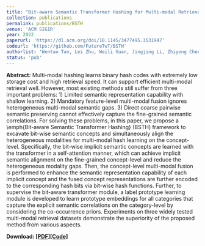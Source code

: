 ```yaml
---
title: "Bit-aware Semantic Transformer Hashing for Multi-modal Retrieval"
collection: publications
permalink: publications/BSTH
venue: 'ACM SIGIR'
year: 2022
paperurl: 'https://dl.acm.org/doi/10.1145/3477495.3531947'
codeurl: 'https://github.com/FutureTwT/BSTH'
authorlist: 'Wentao Tan, Lei Zhu, Weili Guan, Jingjing Li, Zhiyong Cheng'
status: 'pub'
---
```

**Abstract:**
Multi-modal hashing learns binary hash codes with extremely low storage cost and high retrieval speed. It can support efficient multi-modal retrieval well. However, most existing methods still suffer from three important problems: 1) Limited semantic representation capability with shallow learning. 2) Mandatory feature-level multi-modal fusion ignores heterogeneous multi-modal semantic gaps. 3) Direct coarse pairwise semantic preserving cannot effectively capture the fine-grained semantic correlations. For solving these problems, in this paper, we propose a \emph{Bit-aware Semantic Transformer Hashing} (BSTH) framework to excavate bit-wise semantic concepts and simultaneously align the heterogeneous modalities for multi-modal hash learning on the concept-level. Specifically, the bit-wise implicit semantic concepts are learned with the transformer in a self-attention manner, which can achieve implicit semantic alignment on the fine-grained concept-level and reduce the heterogeneous modality gaps. Then, the concept-level multi-modal fusion is performed to enhance the semantic representation capability of each implicit concept and the fused concept representations are further encoded to the corresponding hash bits via bit-wise hash functions. Further, to supervise the bit-aware transformer module, a label prototype learning module is developed to learn prototype embeddings for all categories that capture the explicit semantic correlations on the category-level by considering the co-occurrence priors. Experiments on three widely tested multi-modal retrieval datasets demonstrate the superiority of the proposed method from various aspects.

**Download: [[PDF]](https://dl.acm.org/doi/10.1145/3477495.3531947)[[Code]](https://github.com/FutureTwT/BSTH)**
